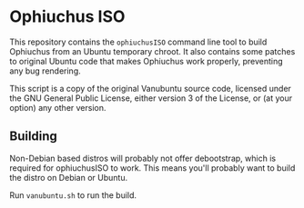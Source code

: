 # Ophiuchus ISO

This repository contains the `ophiuchusISO` command line tool to build Ophiuchus from an
Ubuntu temporary chroot. It also contains some patches to original Ubuntu code
that makes Ophiuchus work properly, preventing any bug rendering.

This script is a copy of the original Vanubuntu source code, licensed under the GNU General
Public License, either version 3 of the License, or (at your option) any other version.

## Building

Non-Debian based distros will probably not offer debootstrap, which is required
for ophiuchusISO to work. This means you'll probably want to build the distro
on Debian or Ubuntu.

Run `vanubuntu.sh` to run the build.
